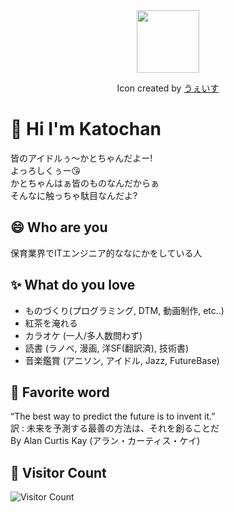 
<div id="header" align="center">
  <img src="https://avatars.githubusercontent.com/u/6259980?v=4" width="100"/>
  <p>Icon created by <a href="https://twitter.com/Weiss_p1">うぇいす</a> </p>
</div>



# 👋 Hi I'm Katochan
皆のアイドルぅ〜かとちゃんだよー!  
よっろしくぅー😘  
かとちゃんはぁ皆のものなんだからぁ  
そんなに触っちゃ駄目なんだよ?  

## 😄 Who are you

保育業界でITエンジニア的ななにかをしている人

## ✨ What do you love

* ものづくり(プログラミング, DTM, 動画制作, etc..)
* 紅茶を淹れる
* カラオケ (一人/多人数問わず)
* 読書 (ラノベ, 漫画, 洋SF(翻訳済), 技術書)
* 音楽鑑賞 (アニソン, アイドル, Jazz, FutureBase)

## 💬 Favorite word

“The best way to predict the future is to invent it.”  
訳 : 未来を予測する最善の方法は、それを創ることだ  
By Alan Curtis Kay (アラン・カーティス・ケイ)

## 👯 Visitor Count

![Visitor Count](https://profile-counter.glitch.me/no1fushi/count.svg)
